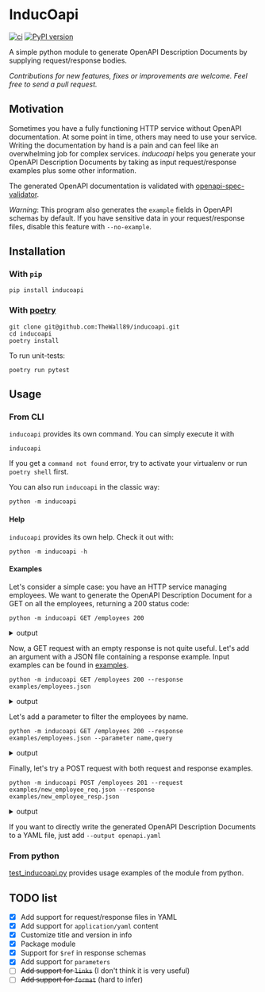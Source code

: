 # InducOapi

[![ci](https://github.com/TheWall89/inducoapi/actions/workflows/ci.yml/badge.svg?branch=master)](https://github.com/TheWall89/inducoapi/actions/workflows/ci.yml)
[![PyPI version](https://badge.fury.io/py/inducoapi.svg)](https://badge.fury.io/py/inducoapi)

A simple python module to generate OpenAPI Description Documents by supplying request/response bodies.

*Contributions for new features, fixes or improvements are welcome. Feel free to send a pull request.*

## Motivation

Sometimes you have a fully functioning HTTP service without OpenAPI documentation. At some point in time, others may
need to use your service. Writing the documentation by hand is a pain and can feel like an overwhelming job for complex
services.
*inducoapi* helps you generate your OpenAPI Description Documents by taking as input request/response examples plus some
other information.

The generated OpenAPI documentation is validated
with [openapi-spec-validator](https://github.com/p1c2u/openapi-spec-validator).

*Warning*: This program also generates the `example` fields in OpenAPI schemas by default. If you have sensitive data in
your request/response files, disable this feature with `--no-example`.

## Installation

### With `pip`

```shell script
pip install inducoapi
```

### With [poetry](https://python-poetry.org/)

```shell script
git clone git@github.com:TheWall89/inducoapi.git
cd inducoapi
poetry install
```

To run unit-tests:

```shell script
poetry run pytest
```

## Usage

### From CLI

`inducoapi` provides its own command. You can simply execute it with

```shell script
inducoapi
```

If you get a `command not found` error, try to activate your virtualenv or run `poetry shell` first.

You can also run `inducoapi` in the classic way:

```shell script
python -m inducoapi
```

#### Help

`inducoapi` provides its own help. Check it out with:

```shell script
python -m inducoapi -h
```

#### Examples

Let's consider a simple case: you have an HTTP service managing employees. We want to generate the OpenAPI Description
Document for a GET on all the employees, returning a 200 status code:

```shell script
python -m inducoapi GET /employees 200
```

<details><summary>output</summary>

```yaml
openapi: 3.0.0
info:
  title: Generated by InducOapi
  version: v1
paths:
  /employees:
    get:
      responses:
        200:
          description: ''
```

</details>

Now, a GET request with an empty response is not quite useful. Let's add an argument with a JSON file containing a
response example. Input examples can be found in [examples](examples).

```shell script
python -m inducoapi GET /employees 200 --response examples/employees.json
```

<details><summary>output</summary>

```yaml
openapi: 3.0.0
info:
  title: Generated by InducOapi
  version: v1
paths:
  /employees:
    get:
      responses:
        200:
          description: ''
          content:
            application/json:
              schema:
                type: array
                items:
                  type: object
                  properties:
                    id:
                      type: integer
                      example: 1
                    name:
                      type: string
                      example: Dwight Schrute
                    role:
                      type: string
                      example: salesman
```

</details>

Let's add a parameter to filter the employees by name.

```shell script
python -m inducoapi GET /employees 200 --response examples/employees.json --parameter name,query 
```

<details><summary>output</summary>

```yaml
openapi: 3.0.0
info:
  title: Generated by InducOapi
  version: v1
paths:
  /employees:
    get:
      responses:
        '200':
          description: ''
          content:
            application/json:
              schema:
                type: array
                items:
                  type: object
                  properties:
                    id:
                      type: integer
                      example: 1
                    name:
                      type: string
                      example: Dwight Schrute
                    role:
                      type: string
                      example: salesman
      parameters:
        - name: name
          in: query
          required: false
          description: ''
          schema: { }
```

</details>

Finally, let's try a POST request with both request and response examples.

```shell script
python -m inducoapi POST /employees 201 --request examples/new_employee_req.json --response examples/new_employee_resp.json
```

<details><summary>output</summary>

```yaml
openapi: 3.0.0
info:
  title: Generated by InducOapi
  version: v1
paths:
  /employees:
    post:
      requestBody:
        content:
          application/json:
            schema:
              type: object
              properties:
                name:
                  type: string
                  example: Michael Scott
                role:
                  type: string
                  example: manager
      responses:
        201:
          description: ''
          content:
            application/json:
              schema:
                type: object
                properties:
                  id:
                    type: integer
                    example: 4
                  name:
                    type: string
                    example: Michael Scott
                  role:
                    type: string
                    example: manager
```

</details>

If you want to directly write the generated OpenAPI Description Documents to a YAML file, just
add `--output openapi.yaml`

### From python

[test_inducoapi.py](tests/test_inducoapi.py) provides usage examples of the module from python.

## TODO list

- [x] Add support for request/response files in YAML
- [x] Add support for `application/yaml` content
- [x] Customize title and version in info
- [x] Package module
- [x] Support for `$ref` in response schemas
- [x] Add support for `parameters`
- [ ] ~~Add support for `links`~~ (I don't think it is very useful)
- [ ] ~~Add support for `format`~~ (hard to infer)
